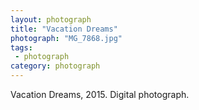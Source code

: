 ```yaml
---
layout: photograph
title: "Vacation Dreams"
photograph: "MG_7868.jpg"
tags: 
 - photograph
category: photograph
---
```

Vacation Dreams, 2015.
Digital photograph.
